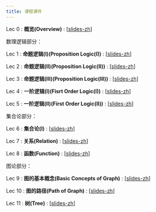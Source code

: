 ```yaml
---
title: 课程课件
---
```


Lec 0
: **概览(Overview)**
  :  \[[slides-zh](https://basics.sjtu.edu.cn/~yangqizhe/pdf/dm2025s/slides/DMLec0-handout.pdf)\]


数理逻辑部分：

Lec 1
: **命题逻辑(I)(Proposition Logic(I))**
  :  \[[slides-zh](https://basics.sjtu.edu.cn/~yangqizhe/pdf/dm2025s/slides/DMLec1-handout.pdf)\]

Lec 2
: **命题逻辑(II)(Proposition Logic(II))**
  :  \[[slides-zh](https://basics.sjtu.edu.cn/~yangqizhe/pdf/dm2025s/slides/DMLec2-handout.pdf)\]

Lec 3
: **命题逻辑(III)(Proposition Logic(III))**
  :  \[[slides-zh](https://basics.sjtu.edu.cn/~yangqizhe/pdf/dm2025s/slides/DMLec3-handout.pdf)\]

Lec 4
: **一阶逻辑(I)(Fisrt Order Logic(I))**
  :  \[[slides-zh](https://basics.sjtu.edu.cn/~yangqizhe/pdf/dm2025s/slides/DMLec4-handout.pdf)\]

Lec 5
: **一阶逻辑(II)(First Order Logic(II))**
  :  \[[slides-zh](https://basics.sjtu.edu.cn/~yangqizhe/pdf/dm2025s/slides/DMLec5-handout.pdf)\]



集合论部分：

Lec 6
: **集合论(I)**
  :  \[[slides-zh](https://basics.sjtu.edu.cn/~yangqizhe/pdf/dm2025s/slides/DMLec6-handout.pdf)\]

Lec 7
: **关系(Relation)**
  :  \[[slides-zh](https://basics.sjtu.edu.cn/~yangqizhe/pdf/dm2025s/slides/DMLec7-handout.pdf)\]

Lec 8
: **函数(Function)**
  :  \[[slides-zh](https://basics.sjtu.edu.cn/~yangqizhe/pdf/dm2025s/slides/DMLec8-handout.pdf)\]


图论部分：

Lec 9
: **图的基本概念(Basic Concepts of Graph)**
  :  \[[slides-zh](https://basics.sjtu.edu.cn/~yangqizhe/pdf/dm2025s/slides/DMLec9-handout.pdf)\]

Lec 10
: **图的路径(Path of Graph)**
  :  \[[slides-zh](https://basics.sjtu.edu.cn/~yangqizhe/pdf/dm2025s/slides/DMLec10-handout.pdf)\]

Lec 11
: **树(Tree)**
  :  \[[slides-zh](https://basics.sjtu.edu.cn/~yangqizhe/pdf/dm2025s/slides/DMLec11-handout.pdf)\]